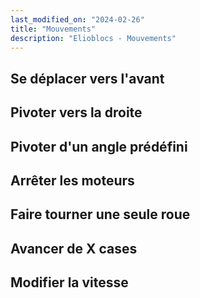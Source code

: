 ```yaml
---
last_modified_on: "2024-02-26"
title: "Mouvements"
description: "Elioblocs - Mouvements"
---
```



## Se déplacer vers l'avant

## Pivoter vers la droite

## Pivoter d'un angle prédéfini

## Arrêter les moteurs

## Faire tourner une seule roue

## Avancer de X cases

## Modifier la vitesse

